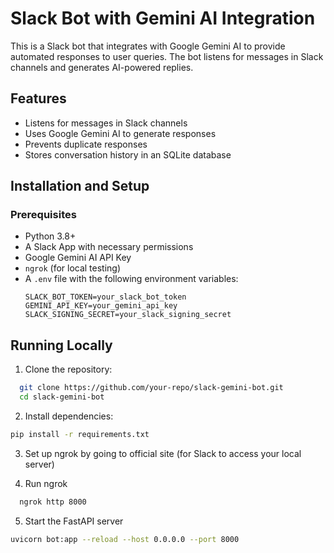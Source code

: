 # Slack Bot with Gemini AI Integration

This is a Slack bot that integrates with Google Gemini AI to provide automated responses to user queries. The bot listens for messages in Slack channels and generates AI-powered replies.

## Features

- Listens for messages in Slack channels
- Uses Google Gemini AI to generate responses
- Prevents duplicate responses
- Stores conversation history in an SQLite database

## Installation and Setup

### Prerequisites

- Python 3.8+
- A Slack App with necessary permissions
- Google Gemini AI API Key
- `ngrok` (for local testing)
- A `.env` file with the following environment variables:
  ```env
  SLACK_BOT_TOKEN=your_slack_bot_token
  GEMINI_API_KEY=your_gemini_api_key
  SLACK_SIGNING_SECRET=your_slack_signing_secret
  ```

## Running Locally

1. Clone the repository:

```bash
  git clone https://github.com/your-repo/slack-gemini-bot.git
  cd slack-gemini-bot
```

2. Install dependencies:

```bash
pip install -r requirements.txt
```

3. Set up ngrok by going to official site (for Slack to access your local server)

4. Run ngrok

```bash
  ngrok http 8000
```

5. Start the FastAPI server

```bash
uvicorn bot:app --reload --host 0.0.0.0 --port 8000
```
